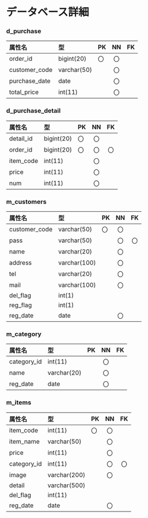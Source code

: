 # データベース詳細

### d_purchase

|属性名|型|PK|NN|FK|
|:---|:---|:---|:---:|:---:|
|order_id|bigint(20)|〇|〇||
|customer_code|varchar(50)||〇||
|purchase_date|date||〇||
|total_price|int(11)||〇||

### d_purchase_detail

|属性名|型|PK|NN|FK|
|:---|:---|:---|:---:|:---:|
|detail_id|bigint(20)|〇|〇||
|order_id|bigint(20)|〇|〇|〇|
|item_code|int(11)||〇||
|price|int(11)||〇||
|num|int(11)||〇||

### m_customers

|属性名|型|PK|NN|FK|
|:---|:---|:---|:---:|:---:|
|customer_code|varchar(50)|〇|〇||
|pass|varchar(50)||〇|〇|
|name|varchar(20)||〇||
|address|varchar(100)||〇||
|tel|varchar(20)||〇||
|mail|varchar(100)||〇||
|del_flag|int(1)||||
|reg_flag|int(1)||||
|reg_date|date||〇||

### m_category

|属性名|型|PK|NN|FK|
|:---|:---|:---|:---:|:---:|
|category_id|int(11)||〇||
|name|varchar(20)||〇||
|reg_date|date||〇||

### m_items
|属性名|型|PK|NN|FK|
|:---|:---|:---|:---:|:---:|
|item_code|int(11)|〇|〇||
|item_name|varchar(50)||〇||
|price|int(11)||〇||
|category_id|int(11)||〇|〇|
|image|varchar(200)||〇||
|detail|varchar(500)||||
|del_flag|int(11)||||
|reg_date|date||〇||
